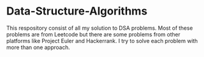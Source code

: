 # Data-Structure-Algorithms
This respository consist of all my solution to DSA problems.
Most of these problems are from Leetcode but there are some problems from other platforms like Project Euler and Hackerrank.
I try to solve each problem with more than one approach.
